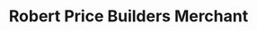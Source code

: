 ---
title: "Robert Price Builders Merchant"
url: /chepstow/robert-price-builders-merchant/
shop: trade
---
